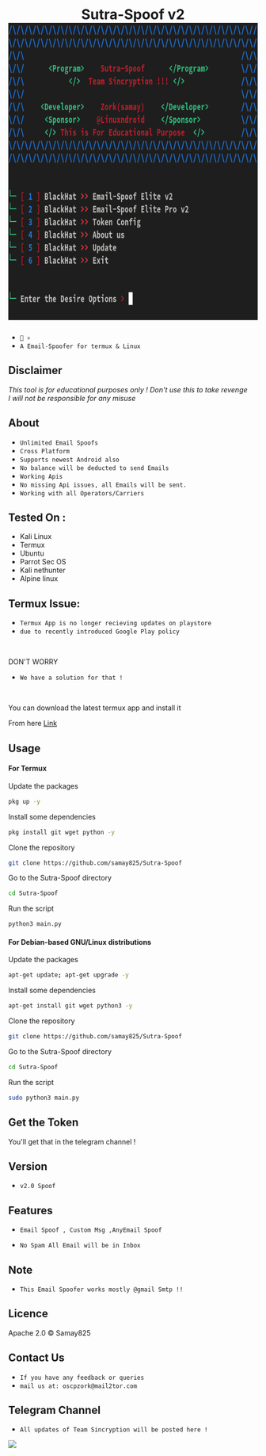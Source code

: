 <h1 align="center">Sutra-Spoof v2
<img src="logo.png" height="600"><br>
</h1>

* `📱 💀`<br />
* `A Email-Spoofer for termux & Linux `

## Disclaimer
*This tool is for educational purposes only !*
_Don't use this to take revenge_<br />
*I will not be responsible for any misuse*

## About
* `Unlimited Email Spoofs`
* `Cross Platform`
* `Supports newest Android also`
* `No balance will be deducted to send Emails`
* `Working Apis`
* `No missing Api issues, all Emails will be sent.`
* `Working with all Operators/Carriers`

## Tested On :
<ul>
  <li>Kali Linux</li>
  <li>Termux</li>
  <li>Ubuntu</li>
  <li>Parrot Sec OS</li>
  <li>Kali nethunter</li>
  <li>Alpine linux</li>
  
</ul>

## Termux Issue:
* `Termux App is no longer recieving updates on playstore`
* `due to recently introduced Google Play policy `
<br>

DON'T WORRY
* `We have a solution for that !`
<br>


You can download the latest termux app and install it

From here <a href="https://f-droid.org/repo/com.termux_118.apk">Link</a>

## Usage



#### For Termux

Update the packages
```bash
pkg up -y
```
Install some dependencies
```bash
pkg install git wget python -y
```
Clone the repository
```bash
git clone https://github.com/samay825/Sutra-Spoof
```
Go to the Sutra-Spoof directory
```bash
cd Sutra-Spoof
```
Run the script
```bash
python3 main.py
```



#### For Debian-based GNU/Linux distributions

Update the packages
```bash
apt-get update; apt-get upgrade -y
```
Install some dependencies
```bash
apt-get install git wget python3 -y
```
Clone the repository
```bash
git clone https://github.com/samay825/Sutra-Spoof
```
Go to the Sutra-Spoof directory
```bash
cd Sutra-Spoof
```
Run the script
```bash
sudo python3 main.py
```

## Get the Token

You'll get that in the telegram channel !

## Version
* `v2.0 Spoof`

## Features
* `Email Spoof , Custom Msg ,AnyEmail Spoof`

* `No Spam All Email will be in Inbox`

## Note
* `This Email Spoofer works mostly @gmail Smtp !!`

## Licence
Apache 2.0 © Samay825


## Contact Us
* `If you have any feedback or queries`
* `mail us at: oscpzork@mail2tor.com`

## Telegram Channel

* `All updates of Team Sincryption will be posted here !`

<a href="https://t.me/TeamSincryption">
         <img src="https://smartiblogster.com/wp-content/uploads/2021/03/smartiblogster-iblogster-join-telegram-channel.png">
